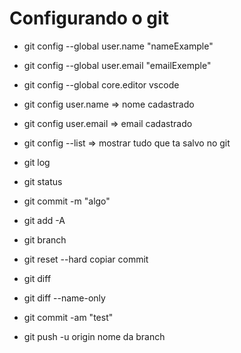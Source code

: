# Configurando o git

- git config --global user.name "nameExample"
- git config --global user.email "emailExemple"
- git config --global core.editor vscode
- git config user.name => nome cadastrado
- git config user.email => email cadastrado
- git config --list => mostrar tudo que ta salvo no git

- git log 
- git status
- git commit -m "algo"
- git add -A
- git branch
- git reset --hard copiar commit 
- git diff
- git diff --name-only
- git commit -am "test"
- git push -u origin nome da branch
